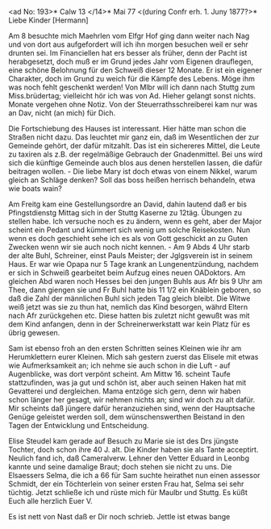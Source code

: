 <ad No: 193>* Calw 13 </14>* Mai 77
 <(during Confr erh. 1. Juny 1877?>*
Liebe Kinder [Hermann]

Am 8 besuchte mich Maehrlen vom Elfgr Hof ging dann weiter nach Nag und von dort aus aufgefordert will ich ihn morgen besuchen weil er sehr drunten sei. Im Financiellen hat ers besser als früher, denn der Pacht ist herabgesetzt, doch muß er im Grund jedes Jahr vom Eigenen drauflegen, eine schöne Belohnung für den Schweiß dieser 12 Monate. Er ist ein eigener Charakter, doch im Grund zu weich für die Kämpfe des Lebens. Möge ihm was noch fehlt geschenkt werden! Von Mlbr will ich dann nach Stuttg zum Miss.brüdertag; vielleicht hör ich was von Ad. Hieher gelangt sonst nichts. Monate vergehen ohne Notiz. Von der Steuerrathsschreiberei kam nur was an Dav, nicht (an mich) für Dich.

Die Fortschiebung des Hauses ist interessant. Hier hätte man schon die Straßen nicht dazu. Das leuchtet mir ganz ein, daß im Wesentlichen der zur Gemeinde gehört, der dafür mitzahlt. Das ist ein sichereres Mittel, die Leute zu taxiren als z.B. der regelmäßige Gebrauch der Gnadenmittel. Bei uns wird sich die künftige Gemeinde auch blos aus denen herstellen lassen, die dafür beitragen wollen. - Die liebe Mary ist doch etwas von einem Nikkel, warum gleich an Schläge denken? Soll das boss heißen herrisch behandeln, etwa wie boats wain?

Am Freitg kam eine Gestellungsordre an David, dahin lautend daß er bis Pfingstdienstg Mittag sich in der Stuttg Kaserne zu 12täg. Übungen zu stellen habe. Ich versuche noch es zu ändern, wenn es geht, aber der Major scheint ein Pedant und kümmert sich wenig um solche Reisekosten. Nun wenn es doch geschieht sehe ich es als von Gott geschickt an zu Guten Zwecken wenn wir sie auch noch nicht kennen. - Am 9 Abds 4 Uhr starb der alte Buhl, Schreiner, einst Pauls Meister; der Jglgsverein ist in seinem Haus. Er war wie Opapa nur 5 Tage krank an Lungenentzündung, nachdem er sich in Schweiß gearbeitet beim Aufzug eines neuen OADoktors. Am gleichen Abd waren noch Hesses bei den jungen Buhls aus Afr bis 9 Uhr am Thee, dann giengen sie und Fr Buhl hatte bis 11 1/2 ein Knäblein geboren, so daß die Zahl der männlichen Buhl sich jeden Tag gleich bleibt. Die Witwe weiß jetzt was sie zu thun hat, nemlich das Kind besorgen, währd Eltern nach Afr zurückgehen etc. Diese hatten bis zuletzt nicht gewußt was mit dem Kind anfangen, denn in der Schreinerwerkstatt war kein Platz für es übrig gewesen.

Sam ist ebenso froh an den ersten Schritten seines Kleinen wie ihr am Herumklettern eurer Kleinen. Mich sah gestern zuerst das Elisele mit etwas wie Aufmerksamkeit an; ich nehme sie auch schon in die Luft - auf Augenblicke, was dort verpönt scheint. Am Mittw 16. scheint Taufe stattzufinden, was ja gut und schön ist, aber auch seinen Haken hat mit Gevatterei und dergleichen. Mama entzöge sich gern, denn wir haben schon länger her gesagt, wir nehmen nichts an; sind wir doch zu alt dafür. Mir scheints daß jüngere dafür heranzuziehen sind, wenn der Hauptsache Genüge geleistet werden soll, dem wünschenswerthen Beistand in den Tagen der Entwicklung und Entscheidung.

Elise Steudel kam gerade auf Besuch zu Marie sie ist des Drs jüngste Tochter, doch schon ihre 40 J. alt. Die Kinder haben sie als Tante acceptirt. Neulich fand ich, daß Cameralverw. Lehner den Vetter Eduard in Leonbg kannte und seine damalige Braut; doch stehen sie nicht zu uns. Die Elsaessers Selma, die ich a 66 für Sam suchte heirathet nun einen assessor Schmidt, der ein Töchterlein von seiner ersten Frau hat, Selma sei sehr tüchtig. Jetzt schließe ich und rüste mich für Maulbr und Stuttg. Es küßt Euch alle herzlich
 Euer V.

Es ist nett von Nast daß er Dir noch schrieb. Jettle ist etwas bange 